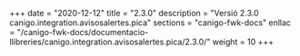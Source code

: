 +++
date        = "2020-12-12"
title       = "2.3.0"
description = "Versió 2.3.0 canigo.integration.avisosalertes.pica"
sections    = "canigo-fwk-docs"
enllac		= "/canigo-fwk-docs/documentacio-llibreries/canigo.integration.avisosalertes.pica/2.3.0/"
weight		= 10
+++
